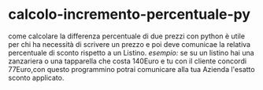 # calcolo-incremento-percentuale-py
come calcolare la differenza percentuale di due prezzi con python
è utile per chi ha necessità di scrivere un prezzo e poi deve comunicae la relativa percentuale di sconto rispetto a un Listino.
_esempio:_ se su un listino hai una zanzariera o una tapparella che costa 140Euro e tu con il cliente concordi 77Euro,con questo programmino potrai comunicare alla tua Azienda l'esatto sconto applicato.
